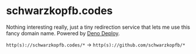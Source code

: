 # schwarzkopfb.codes

Nothing interesting really, just a tiny redirection service that lets me use this fancy domain name. Powered by [Deno Deploy](https://deno.com/deploy).

`http(s)://schwarzkopfb.codes/*` → `http(s)://github.com/schwarzkopfb/*`
